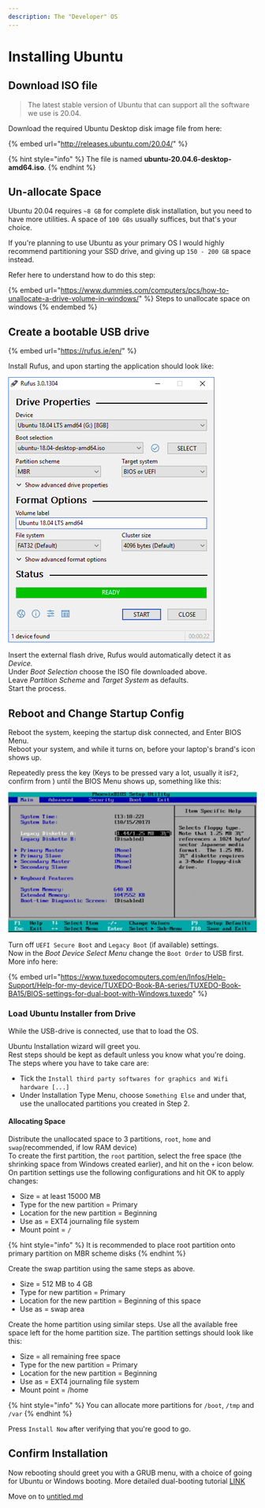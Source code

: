 ```yaml
---
description: The "Developer" OS
---
```


# Installing Ubuntu

## &#x20;Download ISO file

> The latest stable version of Ubuntu that can support all the software we use is 20.04.

Download the required Ubuntu Desktop disk image file from here:

{% embed url="http://releases.ubuntu.com/20.04/" %}

{% hint style="info" %}
The file is named **ubuntu-20.04.6-desktop-amd64.iso**.
{% endhint %}

## Un-allocate Space

Ubuntu 20.04 requires `~8 GB` for complete disk installation, but you need to have more utilities. A space of `100 GBs` usually suffices, but that's your choice.

If you're planning to use Ubuntu as your primary OS I would highly recommend partitioning your SSD drive, and giving up `150 - 200 GB` space instead.

Refer here to understand how to do this step:

{% embed url="https://www.dummies.com/computers/pcs/how-to-unallocate-a-drive-volume-in-windows/" %}
Steps to unallocate space on windows
{% endembed %}

## Create a bootable USB drive

{% embed url="https://rufus.ie/en/" %}

Install Rufus, and upon starting the application should look like:

<img src="../../.gitbook/assets/image (1).png" alt="" data-size="original">

Insert the external flash drive, Rufus would automatically detect it as _Device._\
Under _Boot Selection_ choose the ISO file downloaded above.\
Leave _Partition Scheme_ and _Target System_ as defaults.\
Start the process.

## Reboot and Change Startup Config

Reboot the system, keeping the startup disk connected, and Enter BIOS Menu.\
Reboot your system, and while it turns on, before your laptop's brand's icon shows up.&#x20;

Repeatedly press the key (Keys to be pressed vary a lot, usually it is`F2`, confirm from ) until the BIOS Menu shows up, something like this:

<img src="../../.gitbook/assets/image (1) (1).png" alt="" data-size="original">

Turn off `UEFI Secure Boot` and `Legacy Boot` (if available) settings.\
Now in the _Boot Device Select Menu_ change the `Boot Order` to USB first.\
More info here:

{% embed url="https://www.tuxedocomputers.com/en/Infos/Help-Support/Help-for-my-device/TUXEDO-Book-BA-series/TUXEDO-Book-BA15/BIOS-settings-for-dual-boot-with-Windows.tuxedo" %}

### Load Ubuntu Installer from Drive

While the USB-drive is connected, use that to load the OS.

Ubuntu Installation wizard will greet you.\
Rest steps should be kept as default unless you know what you're doing.\
The steps where you have to take care are:

* Tick the `Install third party softwares for graphics and Wifi hardware [...]`
* Under Installation Type Menu, choose `Something Else` and under that, use the unallocated partitions you created in Step 2.

#### Allocating Space

Distribute the unallocated space to 3 partitions, `root`, `home` and `swap`(recommended, if low RAM device)\
To create the first partition, the `root` partition, select the free space (the shrinking space from Windows created earlier), and hit on the `+` icon below. On partition settings use the following configurations and hit OK to apply changes:

* Size = at least 15000 MB
* Type for the new partition = Primary
* Location for the new partition = Beginning
* Use as = EXT4 journaling file system
* Mount point = `/`

{% hint style="info" %}
It is recommended to place root partition onto primary partition on MBR scheme disks
{% endhint %}

Create the swap partition using the same steps as above.

* Size = 512 MB to 4 GB
* Type for new partition = Primary
* Location for the new partition = Beginning of this space
* Use as = swap area

Create the home partition using similar steps. Use all the available free space left for the home partition size. The partition settings should look like this:

* Size = all remaining free space
* Type for the new partition = Primary
* Location for the new partition = Beginning
* Use as = EXT4 journaling file system
* Mount point = /home

{% hint style="info" %}
You can allocate more partitions for `/boot`, `/tmp` and `/var`
{% endhint %}

Press `Install Now` after verifying that you're good to go.

## Confirm Installation

Now rebooting should greet you with a GRUB menu, with a choice of going for Ubuntu or Windows booting. More detailed dual-booting tutorial [LINK](https://www.tecmint.com/install-ubuntu-alongside-with-windows-dual-boot/)

Move on to [untitled.md](untitled.md "mention")
